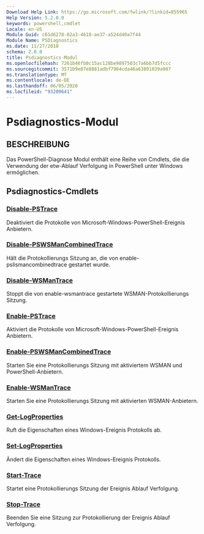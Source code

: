 ```yaml
---
Download Help Link: https://go.microsoft.com/fwlink/?linkid=855965
Help Version: 5.2.0.0
keywords: powershell,cmdlet
Locale: en-US
Module Guid: c61d6278-02a3-4618-ae37-a524d40a7f44
Module Name: PSDiagnostics
ms.date: 11/27/2018
schema: 2.0.0
title: Psdiagnostics-Modul
ms.openlocfilehash: 7261b46fb0c15ac128be9897503c7a6bb7d5fccc
ms.sourcegitcommit: 3571b9e87e8881adbf7984cda46a63891039a987
ms.translationtype: MT
ms.contentlocale: de-DE
ms.lasthandoff: 06/05/2020
ms.locfileid: "93209641"
---
```

# Psdiagnostics-Modul

## BESCHREIBUNG

Das PowerShell-Diagnose Modul enthält eine Reihe von Cmdlets, die die Verwendung der etw-Ablauf Verfolgung in PowerShell unter Windows ermöglichen.

## Psdiagnostics-Cmdlets

### [Disable-PSTrace](Disable-PSTrace.md)
Deaktiviert die Protokolle von Microsoft-Windows-PowerShell-Ereignis Anbietern.

### [Disable-PSWSManCombinedTrace](Disable-PSWSManCombinedTrace.md)
Hält die Protokollierungs Sitzung an, die von enable-pslismancombinedtrace gestartet wurde.

### [Disable-WSManTrace](Disable-WSManTrace.md)
Stoppt die von enable-wsmantrace gestartete WSMAN-Protokollierungs Sitzung.

### [Enable-PSTrace](Enable-PSTrace.md)
Aktiviert die Protokolle von Microsoft-Windows-PowerShell-Ereignis Anbietern.

### [Enable-PSWSManCombinedTrace](Enable-PSWSManCombinedTrace.md)
Starten Sie eine Protokollierungs Sitzung mit aktiviertem WSMAN und PowerShell-Anbietern.

### [Enable-WSManTrace](Enable-WSManTrace.md)
Starten Sie eine Protokollierungs Sitzung mit aktivierten WSMAN-Anbietern.

### [Get-LogProperties](Get-LogProperties.md)
Ruft die Eigenschaften eines Windows-Ereignis Protokolls ab.

### [Set-LogProperties](Set-LogProperties.md)
Ändert die Eigenschaften eines Windows-Ereignis Protokolls.

### [Start-Trace](Start-Trace.md)
Startet eine Protokollierungs Sitzung der Ereignis Ablauf Verfolgung.

### [Stop-Trace](Stop-Trace.md)
Beenden Sie eine Sitzung zur Protokollierung der Ereignis Ablauf Verfolgung.
